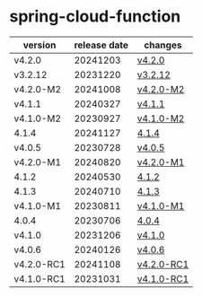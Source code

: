 # spring-cloud-function

|  version   | release date |                changes                 |
|------------|--------------|----------------------------------------|
| v4.2.0     | 20241203     | [v4.2.0](./v4.2.0-20241203.md)         |
| v3.2.12    | 20231220     | [v3.2.12](./v3.2.12-20231220.md)       |
| v4.2.0-M2  | 20241008     | [v4.2.0-M2](./v4.2.0-M2-20241008.md)   |
| v4.1.1     | 20240327     | [v4.1.1](./v4.1.1-20240327.md)         |
| v4.1.0-M2  | 20230927     | [v4.1.0-M2](./v4.1.0-M2-20230927.md)   |
| 4.1.4      | 20241127     | [4.1.4](./4.1.4-20241127.md)           |
| v4.0.5     | 20230728     | [v4.0.5](./v4.0.5-20230728.md)         |
| v4.2.0-M1  | 20240820     | [v4.2.0-M1](./v4.2.0-M1-20240820.md)   |
| 4.1.2      | 20240530     | [4.1.2](./4.1.2-20240530.md)           |
| 4.1.3      | 20240710     | [4.1.3](./4.1.3-20240710.md)           |
| v4.1.0-M1  | 20230811     | [v4.1.0-M1](./v4.1.0-M1-20230811.md)   |
| 4.0.4      | 20230706     | [4.0.4](./4.0.4-20230706.md)           |
| v4.1.0     | 20231206     | [v4.1.0](./v4.1.0-20231206.md)         |
| v4.0.6     | 20240126     | [v4.0.6](./v4.0.6-20240126.md)         |
| v4.2.0-RC1 | 20241108     | [v4.2.0-RC1](./v4.2.0-RC1-20241108.md) |
| v4.1.0-RC1 | 20231031     | [v4.1.0-RC1](./v4.1.0-RC1-20231031.md) |

